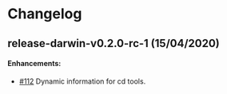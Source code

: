 # Changelog

## release-darwin-v0.2.0-rc-1 (15/04/2020)

#### Enhancements:

- [#112](https://github.com/ZupIT/darwin-deploy/pull/112) Dynamic information for cd tools.
